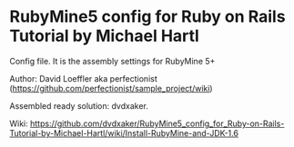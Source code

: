 RubyMine5 config for Ruby on Rails Tutorial by Michael Hartl
============================================================

Config file. It is the assembly settings for RubyMine 5+

Author: David Loeffler aka perfectionist (https://github.com/perfectionist/sample_project/wiki)

Assembled ready solution: dvdxaker.

Wiki: https://github.com/dvdxaker/RubyMine5_config_for_Ruby-on-Rails-Tutorial-by-Michael-Hartl/wiki/Install-RubyMine-and-JDK-1.6
